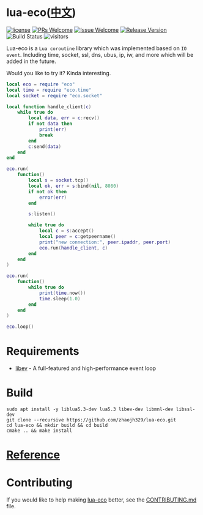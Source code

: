 # lua-eco([中文](/README_ZH.md))

[1]: https://img.shields.io/badge/license-MIT-brightgreen.svg?style=plastic
[2]: /LICENSE
[3]: https://img.shields.io/badge/PRs-welcome-brightgreen.svg?style=plastic
[4]: https://github.com/zhaojh329/lua-eco/pulls
[5]: https://img.shields.io/badge/Issues-welcome-brightgreen.svg?style=plastic
[6]: https://github.com/zhaojh329/lua-eco/issues/new
[7]: https://img.shields.io/badge/release-1.0.0-blue.svg?style=plastic
[8]: https://github.com/zhaojh329/lua-eco/releases
[9]: https://github.com/zhaojh329/lua-eco/workflows/build/badge.svg

[![license][1]][2]
[![PRs Welcome][3]][4]
[![Issue Welcome][5]][6]
[![Release Version][7]][8]
![Build Status][9]
![visitors](https://visitor-badge.laobi.icu/badge?page_id=zhaojh329.lua-eco)

[libev]: http://software.schmorp.de/pkg/libev.html

Lua-eco is a `Lua coroutine` library which was implemented based on `IO event`.
Including time, socket, ssl, dns, ubus, ip, iw, and more which will be added in the future.

Would you like to try it? Kinda interesting.

```lua
local eco = require "eco"
local time = require "eco.time"
local socket = require "eco.socket"

local function handle_client(c)
    while true do
        local data, err = c:recv()
        if not data then
            print(err)
            break
        end
        c:send(data)
    end
end

eco.run(
    function()
        local s = socket.tcp()
        local ok, err = s:bind(nil, 8080)
        if not ok then
            error(err)
        end

        s:listen()

        while true do
            local c = s:accept()
            local peer = c:getpeername()
            print("new connection:", peer.ipaddr, peer.port)
            eco.run(handle_client, c)
        end
    end
)

eco.run(
    function()
        while true do
            print(time.now())
            time.sleep(1.0)
        end
    end
)

eco.loop()
```

# Requirements
* [libev] - A full-featured and high-performance event loop

# Build

    sudo apt install -y liblua5.3-dev lua5.3 libev-dev libmnl-dev libssl-dev
    git clone --recursive https://github.com/zhaojh329/lua-eco.git
    cd lua-eco && mkdir build && cd build
    cmake .. && make install

# [Reference](REFERENCE.md)

# Contributing
If you would like to help making [lua-eco](https://github.com/zhaojh329/lua-eco) better,
see the [CONTRIBUTING.md](https://github.com/zhaojh329/lua-eco/blob/master/CONTRIBUTING.md) file.
